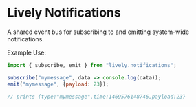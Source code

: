 Lively Notifications
====================

A shared event bus for subscribing to and emitting system-wide notifications.

Example Use:

```js
import { subscribe, emit } from "lively.notifications";

subscribe("mymessage", data => console.log(data));
emit("mymessage", {payload: 23});

// prints {type:"mymessage",time:1469576148746,payload:23}
```
